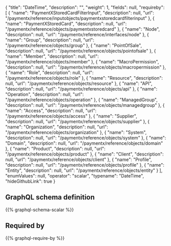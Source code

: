 {
  "title": "DateTime",
  "description": "",
  "weight": 1,
  "fields": null,
  "requireby": [
    {
      "name": "PaymentXStoredCardFilterInput",
      "description": null,
      "url": "/paymentx/reference/inputobjects/paymentxstoredcardfilterinput"
    },
    {
      "name": "PaymentXStoredCard",
      "description": null,
      "url": "/paymentx/reference/objects/paymentxstoredcard"
    },
    {
      "name": "Node",
      "description": null,
      "url": "/paymentx/reference/interfaces/node"
    },
    {
      "name": "Group",
      "description": null,
      "url": "/paymentx/reference/objects/group"
    },
    {
      "name": "PointOfSale",
      "description": null,
      "url": "/paymentx/reference/objects/pointofsale"
    },
    {
      "name": "Member",
      "description": null,
      "url": "/paymentx/reference/objects/member"
    },
    {
      "name": "MacroPermission",
      "description": null,
      "url": "/paymentx/reference/objects/macropermission"
    },
    {
      "name": "Role",
      "description": null,
      "url": "/paymentx/reference/objects/role"
    },
    {
      "name": "Resource",
      "description": null,
      "url": "/paymentx/reference/objects/resource"
    },
    {
      "name": "API",
      "description": null,
      "url": "/paymentx/reference/objects/api"
    },
    {
      "name": "Operation",
      "description": null,
      "url": "/paymentx/reference/objects/operation"
    },
    {
      "name": "ManagedGroup",
      "description": null,
      "url": "/paymentx/reference/objects/managedgroup"
    },
    {
      "name": "Access",
      "description": null,
      "url": "/paymentx/reference/objects/access"
    },
    {
      "name": "Supplier",
      "description": null,
      "url": "/paymentx/reference/objects/supplier"
    },
    {
      "name": "Organization",
      "description": null,
      "url": "/paymentx/reference/objects/organization"
    },
    {
      "name": "System",
      "description": null,
      "url": "/paymentx/reference/objects/system"
    },
    {
      "name": "Domain",
      "description": null,
      "url": "/paymentx/reference/objects/domain"
    },
    {
      "name": "Product",
      "description": null,
      "url": "/paymentx/reference/objects/product"
    },
    {
      "name": "Client",
      "description": null,
      "url": "/paymentx/reference/objects/client"
    },
    {
      "name": "Profile",
      "description": null,
      "url": "/paymentx/reference/objects/profile"
    },
    {
      "name": "Entity",
      "description": null,
      "url": "/paymentx/reference/objects/entity"
    }
  ],
  "enumValues": null,
  "operator": "scalar",
  "typename": "DateTime",
  "hideGithubLink": true
}
## GraphQL schema definition

{{% graphql-schema-scalar %}}

## Required by

{{% graphql-require-by %}}
